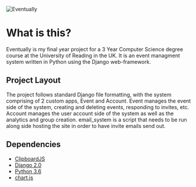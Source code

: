 ![Eventually](https://i.imgur.com/TiTl9OO.png")

# What is this?
Eventually is my final year project for a 3 Year Computer Science degree course at the University of Reading in the UK. It is an event managment system written in Python using the Django web-framework. 

## Project Layout

The project follows standard Django file formatting, with the system comprising of 2 custom apps, Event and Account. Event manages the event side of the system, creating and deleting events, responding to invites, etc. Account manages the user account side of the system as well as the analytics and group creation. email_system is a script that needs to be run along side hosting the site in order to have invite emails send out.

## Dependencies
* [ClipboardJS](https://github.com/zenorocha/clipboard.js)
* [Django 2.0](https://www.djangoproject.com/)
* [Python 3.6](https://www.python.org/)
* [chart.js](https://github.com/chartjs/Chart.js)

